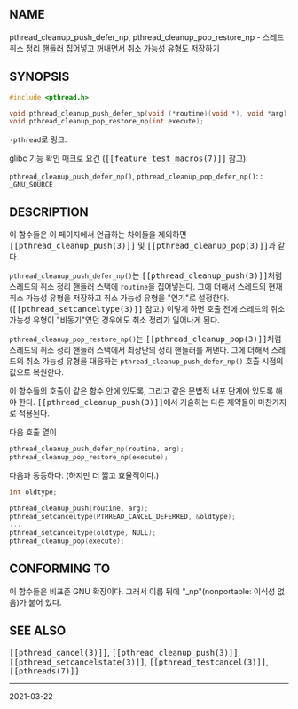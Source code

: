 ## NAME

pthread_cleanup_push_defer_np, pthread_cleanup_pop_restore_np - 스레드 취소 정리 핸들러 집어넣고 꺼내면서 취소 가능성 유형도 저장하기

## SYNOPSIS

```c
#include <pthread.h>

void pthread_cleanup_push_defer_np(void (*routine)(void *), void *arg);
void pthread_cleanup_pop_restore_np(int execute);
```

`-pthread`로 링크.

glibc 기능 확인 매크로 요건 (<tt>[[feature_test_macros(7)]]</tt> 참고):

`pthread_cleanup_push_defer_np()`, `pthread_cleanup_pop_defer_np()`:
:   `_GNU_SOURCE`

## DESCRIPTION

이 함수들은 이 페이지에서 언급하는 차이들을 제외하면 <tt>[[pthread_cleanup_push(3)]]</tt> 및 <tt>[[pthread_cleanup_pop(3)]]</tt>과 같다.

`pthread_cleanup_push_defer_np()`는 <tt>[[pthread_cleanup_push(3)]]</tt>처럼 스레드의 취소 정리 핸들러 스택에 `routine`을 집어넣는다. 그에 더해서 스레드의 현재 취소 가능성 유형을 저장하고 취소 가능성 유형을 "연기"로 설정한다. (<tt>[[pthread_setcanceltype(3)]]</tt> 참고.) 이렇게 하면 호출 전에 스레드의 취소 가능성 유형이 "비동기"였던 경우에도 취소 정리가 일어나게 된다.

`pthread_cleanup_pop_restore_np()`는 <tt>[[pthread_cleanup_pop(3)]]</tt>처럼 스레드의 취소 정리 핸들러 스택에서 최상단의 정리 핸들러를 꺼낸다. 그에 더해서 스레드의 취소 가능성 유형을 대응하는 `pthread_cleanup_push_defer_np()` 호출 시점의 값으로 복원한다.

이 함수들의 호출이 같은 함수 안에 있도록, 그리고 같은 문법적 내포 단계에 있도록 해야 한다. <tt>[[pthread_cleanup_push(3)]]</tt>에서 기술하는 다른 제약들이 마찬가지로 적용된다.

다음 호출 열이

```c
pthread_cleanup_push_defer_np(routine, arg);
pthread_cleanup_pop_restore_np(execute);
```

다음과 동등하다. (하지만 더 짧고 효율적이다.)

```c
int oldtype;

pthread_cleanup_push(routine, arg);
pthread_setcanceltype(PTHREAD_CANCEL_DEFERRED, &oldtype);
...
pthread_setcanceltype(oldtype, NULL);
pthread_cleanup_pop(execute);
```

## CONFORMING TO

이 함수들은 비표준 GNU 확장이다. 그래서 이름 뒤에 "\_np"(nonportable: 이식성 없음)가 붙어 있다.

## SEE ALSO

<tt>[[pthread_cancel(3)]]</tt>, <tt>[[pthread_cleanup_push(3)]]</tt>, <tt>[[pthread_setcancelstate(3)]]</tt>, <tt>[[pthread_testcancel(3)]]</tt>, <tt>[[pthreads(7)]]</tt>

----

2021-03-22
